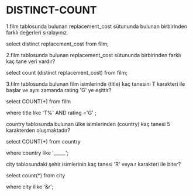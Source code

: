 # DISTINCT-COUNT
1.film tablosunda bulunan replacement_cost sütununda bulunan birbirinden farklı değerleri sıralayınız.

select distinct replacement_cost from film;

2.film tablosunda bulunan replacement_cost sütununda birbirinden farklı kaç tane veri vardır?

select count (distinct replacement_cost) from film;

3.film tablosunda bulunan film isimlerinde (title) kaç tanesini T karakteri ile başlar ve aynı zamanda rating 'G' ye eşittir?

select COUNT(*) from film

where title like 'T%' AND rating ='G' ;

country tablosunda bulunan ülke isimlerinden (country) kaç tanesi 5 karakterden oluşmaktadır?

select COUNT(*) from country

where country like '_____';

city tablosundaki şehir isimlerinin kaç tanesi 'R' veya r karakteri ile biter?

select count(*) from city

where city ilike '&r';

